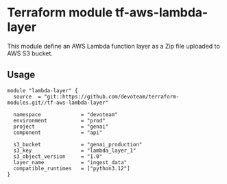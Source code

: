 # Terraform module tf-aws-lambda-layer

This module define an AWS Lambda function layer as a Zip file uploaded to AWS S3 bucket.

## Usage

```
module "lambda-layer" {
  source  = "git::https://github.com/devoteam/terraform-modules.git//tf-aws-lambda-layer"

  namespace             = "devoteam"
  environment           = "prod"
  project               = "genai"
  component             = "api"

  s3_bucket             = "genai_production"
  s3_key                = "lambda_layer_1"
  s3_object_version     = "1.0"
  layer_name            = "ingest_data"
  compatible_runtimes   = ["python3.12"]
}
```